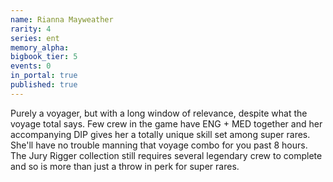 ```yaml
---
name: Rianna Mayweather
rarity: 4
series: ent
memory_alpha:
bigbook_tier: 5
events: 0
in_portal: true
published: true
---
```


Purely a voyager, but with a long window of relevance, despite what the voyage total says. Few crew in the game have ENG + MED together and her accompanying DIP gives her a totally unique skill set among super rares. She'll have no trouble manning that voyage combo for you past 8 hours. The Jury Rigger collection still requires several legendary crew to complete and so is more than just a throw in perk for super rares.
